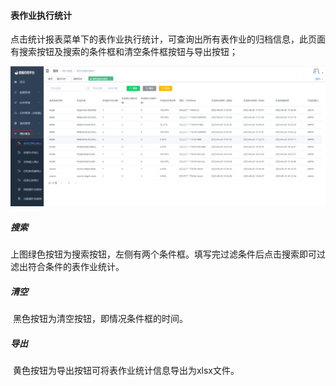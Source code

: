 

#### 		表作业执行统计

​	点击统计报表菜单下的表作业执行统计，可查询出所有表作业的归档信息，此页面有搜索按钮及搜索的条件框和清空条件框按钮与导出按钮；

![image-20230621110252096](../../images/image-20230621110252096.png)

##### 				搜索

​	上图绿色按钮为搜索按钮，左侧有两个条件框。填写完过滤条件后点击搜索即可过滤出符合条件的表作业统计。

##### 				清空

​	黑色按钮为清空按钮，即情况条件框的时间。

##### 				导出

​	黄色按钮为导出按钮可将表作业统计信息导出为xlsx文件。	
